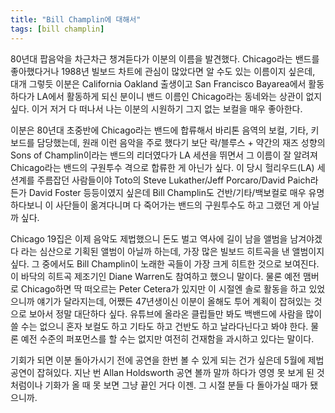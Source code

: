 ```yaml
---
title: "Bill Champlin에 대해서"
tags: [bill champlin]
---
```


80년대 팝음악을 차근차근 챙겨듣다가 이분의 이름을 발견했다. Chicago라는 밴드를 좋아했다거나 1988년 빌보드 차트에 관심이 많았다면 알 수도 있는 이름이지 싶은데, 대개 그렇듯 이분은 California Oakland 출생이고 San Francisco Bayarea에서 활동하다가 LA에서 활동하게 되신 분이니 밴드 이름인 Chicago라는 동네와는 상관이 없지 싶다. 이거 저거 다 떠나서 나는 이분의 시원하기 그지 없는 보컬을 매우 좋아한다. 

이분은 80년대 초중반에 Chicago라는 밴드에 합류해서 바리톤 음역의 보컬, 기타, 키보드를 담당했는데, 원래 이런 음악을 주로 했다기 보단 락/블루스 + 약간의 재즈 성향의 Sons of Champlin이라는 밴드의 리더였다가 LA 세션을 뛰면서 그 이름이 잘 알려져 Chicago라는 밴드의 구원투수 격으로 합류한 게 아닌가 싶다. 이 당시 헐리우드(LA) 세션계를 주름잡던 사람들이야 Toto의 Steve Lukather/Jeff Porcaro/David Paich라든가 David Foster 등등이였지 싶은데 Bill Champlin도 건반/기타/백보컬로 매우 유명하다보니 이 사단들이 옮겨다니며 다 죽어가는 밴드의 구원투수도 하고 그랬던 게 아닐까 싶다.

Chicago 19집은 이제 음악도 제법했으니 돈도 벌고 역사에 길이 남을 앨범을 남겨야겠다 라는 심산으로 기획된 앨범이 아닐까 하는데, 가장 많은 빌보드 히트곡을 낸 앨범이지 싶다. 그 중에서도 Bill Champlin이 노래한 곡들이 가장 크게 히트한 것으로 보여진다. 이 바닥의 히트곡 제조기인 Diane Warren도 참여하고 했으니 말이다. 물론 예전 맴버로 Chicago하면 딱 떠오르는 Peter Cetera가 있지만 이 시절엔 솔로 활동을 하고 있었으니까 얘기가 달라지는데, 어쨌든 47년생이신 이분이 올해도 투어 계획이 잡혀있는 것으로 보아서 정말 대단하다 싶다. 유튜브에 올라온 클립들만 봐도 백밴드에 사람을 많이 쓸 수는 없으니 혼자 보컬도 하고 기타도 하고 건반도 하고 날라다닌다고 봐야 한다. 물론 예전 수준의 퍼포먼스를 할 수는 없지만 여전히 건재함을 과시하고 있다는 말이다. 

기회가 되면 이분 돌아가시기 전에 공연을 한번 볼 수 있게 되는 건가 싶은데 5월에 제법 공연이 잡혀있다. 지난 번 Allan Holdsworth 공연 볼까 말까 하다가 영영 못 보게 된 것처럼이나 기화가 올 때 못 보면 그냥 끝인 거다 이젠. 그 시절 분들 다 돌아가실 때가 됐으니까. 